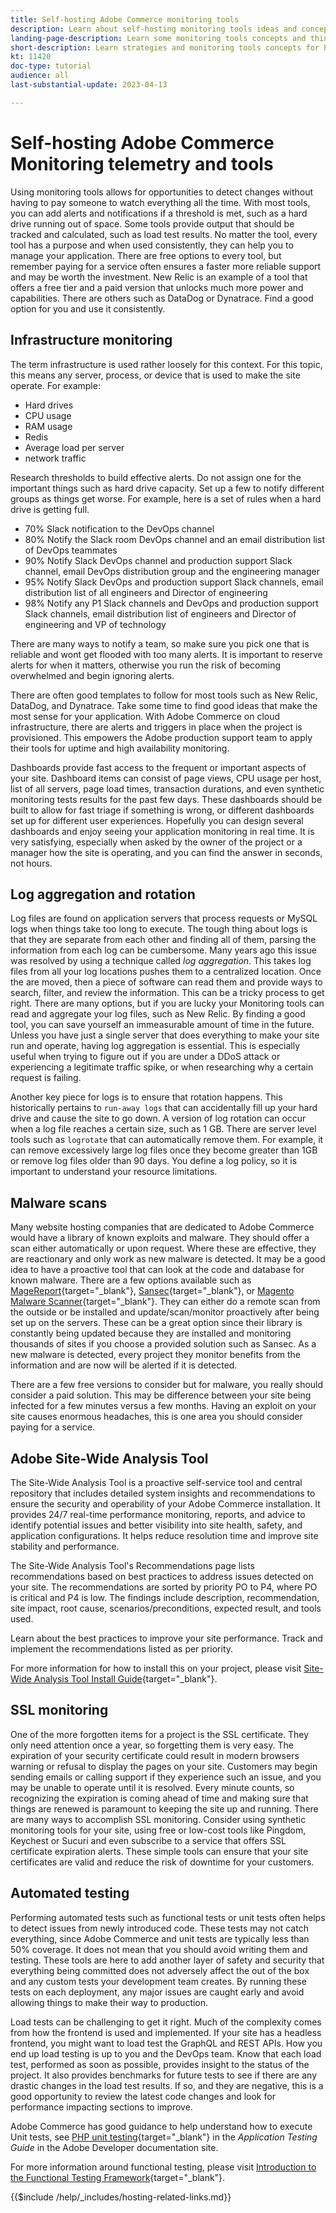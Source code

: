 ```yaml
---
title: Self-hosting Adobe Commerce monitoring tools
description: Learn about self-hosting monitoring tools ideas and concepts and best practices to consider.
landing-page-description: Learn some monitoring tools concepts and things to consider when hosting Adobe Commerce on your own.
short-description: Learn strategies and monitoring tools concepts for hosting Adobe Commerce yourself.
kt: 11420
doc-type: tutorial
audience: all
last-substantial-update: 2023-04-13

---
```


# Self-hosting Adobe Commerce Monitoring telemetry and tools

Using monitoring tools allows for opportunities to detect changes without having to pay someone to watch everything all the time. With most tools, you can add alerts and notifications if a threshold is met, such as a hard drive running out of space. Some tools provide output that should be tracked and calculated, such as load test results. No matter the tool, every tool has a purpose and when used consistently, they can help you to manage your application. There are free options to every tool, but remember paying for a service often ensures a faster more reliable support and may be worth the investment. New Relic is an example of a tool that offers a free tier and a paid version that unlocks much more power and capabilities. There are others such as DataDog or Dynatrace. Find a good option for you and use it consistently.

## Infrastructure monitoring

The term infrastructure is used rather loosely for this context. For this topic, this means any server, process, or device that is used to make the site operate. For example:

* Hard drives
* CPU usage
* RAM usage
* Redis
* Average load per server
* network traffic

Research thresholds to build effective alerts. Do not assign one for the important things such as hard drive capacity. Set up a few to notify different groups as things get worse. For example, here is a set of rules when a hard drive is getting full.

* 70% Slack notification to the DevOps channel
* 80% Notify the Slack room DevOps channel and an email distribution list of DevOps teammates
* 90% Notify Slack DevOps channel and production support Slack channel, email DevOps distribution group and the engineering manager
* 95% Notify Slack DevOps and production support Slack channels, email distribution list of all engineers and Director of engineering
* 98% Notify any P1 Slack channels and DevOps and production support Slack channels, email distribution list of engineers and Director of engineering and VP of technology

There are many ways to notify a team, so make sure you pick one that is reliable and wont get flooded with too many alerts. It is important to reserve alerts for when it matters, otherwise you run the risk of becoming overwhelmed and begin ignoring alerts.

There are often good templates to follow for most tools such as New Relic, DataDog, and Dynatrace. Take some time to find good ideas that make the most sense for your application. With Adobe Commerce on cloud infrastructure, there are alerts and triggers in place when the project is provisioned. This empowers the Adobe production support team to apply their tools for uptime and high availability monitoring.

Dashboards provide fast access to the frequent or important aspects of your site. Dashboard items can consist of page views, CPU usage per host, list of all servers, page load times, transaction durations, and even synthetic monitoring tests results for the past few days. These dashboards should be built to allow for fast triage if something is wrong, or different dashboards set up for different user experiences. Hopefully you can design several dashboards and enjoy seeing your application monitoring in real time. It is very satisfying, especially when asked by the owner of the project or a manager how the site is operating, and you can find the answer in seconds, not hours.

## Log aggregation and rotation

Log files are found on application servers that process requests or MySQL logs when things take too long to execute. The tough thing about logs is that they are separate from each other and finding all of them, parsing the information from each log can be cumbersome. Many years ago this issue was resolved by using a technique called _log aggregation_. This takes log files from all your log locations pushes them to a centralized location. Once the are moved, then a piece of software can read them and provide ways to search, filter, and review the information. This can be a tricky process to get right. There are many options, but if you are lucky your Monitoring tools can read and aggregate your log files, such as New Relic. By finding a good tool, you can save yourself an immeasurable amount of time in the future. Unless you have just a single server that does everything to make your site run and operate, having log aggregation is essential. This is especially useful when trying to figure out if you are under a DDoS attack or experiencing a legitimate traffic spike, or when researching why a certain request is failing. 

Another key piece for logs is to ensure that rotation happens. This historically pertains to `run-away logs` that can accidentally fill up your hard drive and cause the site to go down. A version of log rotation can occur when a log file reaches a certain size, such as 1 GB. There are server level tools such as `logrotate` that can automatically remove them. For example, it can remove excessively large log files once they become greater than 1GB or remove log files older than 90 days. You define a log policy, so it is important to understand your resource limitations. 

## Malware scans

Many website hosting companies that are dedicated to Adobe Commerce would have a library of known exploits and malware. They should offer a scan either automatically or upon request. Where these are effective, they are reactionary and only work as new malware is detected. It may be a good idea to have a proactive tool that can look at the code and database for known malware. There are a few options available such as [MageReport](https://www.magereport.com){target="_blank"}, [Sansec](https://sansec.io){target="_blank"}, or [Magento Malware Scanner](https://github.com/gwillem/magento-malware-scanner){target="_blank"}. They can either do a remote scan from the outside or be installed and update/scan/monitor proactively after being set up on the servers. These can be a great option since their library is constantly being updated because they are installed and monitoring thousands of sites if you choose a provided solution such as Sansec. As a new malware is detected, every project they monitor benefits from the information and are now will be alerted if it is detected.

There are a few free versions to consider but for malware, you really should consider a paid solution. This may be difference between your site being infected for a few minutes versus a few months. Having an exploit on your site causes enormous headaches, this is one area you should consider paying for a service.

## Adobe Site-Wide Analysis Tool

The Site-Wide Analysis Tool is a proactive self-service tool and central repository that includes detailed system insights and recommendations to ensure the security and operability of your Adobe Commerce installation. It provides 24/7 real-time performance monitoring, reports, and advice to identify potential issues and better visibility into site health, safety, and application configurations. It helps reduce resolution time and improve site stability and performance.

The Site-Wide Analysis Tool's Recommendations page lists recommendations based on best practices to address issues detected on your site. The recommendations are sorted by priority PO to P4, where PO is critical and P4 is low. The findings include description, recommendation, site impact, root cause, scenarios/preconditions, expected result, and tools used.

Learn about the best practices to improve your site performance. Track and implement the recommendations listed as per priority.

For more information for how to install this on your project, please visit [Site-Wide Analysis Tool Install Guide](https://experienceleague.adobe.com/docs/commerce-operations/tools/site-wide-analysis-tool/installation.html){target="_blank"}.

## SSL monitoring

One of the more forgotten items for a project is the SSL certificate. They only need attention once a year, so forgetting them is very easy. The expiration of your security certificate could result in modern browsers warning or refusal to display the pages on your site. Customers may begin sending emails or calling support if they experience such an issue, and you may be unable to operate until it is resolved. Every minute counts, so recognizing the expiration is coming ahead of time and making sure that things are renewed is paramount to keeping the site up and running. There are many ways to accomplish SSL monitoring. Consider using synthetic monitoring tools for your site, using free or low-cost tools like Pingdom, Keychest or Sucuri and even subscribe to a service that offers SSL certificate expiration alerts. These simple tools can ensure that your site certificates are valid and reduce the risk of downtime for your customers.

## Automated testing

Performing automated tests such as functional tests or unit tests often helps to detect issues from newly introduced code. These tests may not catch everything, since Adobe Commerce and unit tests are typically less than 50% coverage. It does not mean that you should avoid writing them and testing. These tools are here to add another layer of safety and security that everything being committed does not adversely affect the out of the box and any custom tests your development team creates. By running these tests on each deployment, any major issues are caught early and avoid allowing things to make their way to production. 

Load tests can be challenging to get it right. Much of the complexity comes from how the frontend is used and implemented. If your site has a headless frontend, you might want to load test the GraphQL and REST APIs. How you end up load testing is up to you and the DevOps team. Know that each load test, performed as soon as possible, provides insight to the status of the project. It also provides benchmarks for future tests to see if there are any drastic changes in the load test results. If so, and they are negative, this is a good opportunity to review the latest code changes and look for performance impacting sections to improve.

Adobe Commerce has good guidance to help understand how to execute Unit tests, see [PHP unit testing](https://developer.adobe.com/commerce/testing/guide/unit/){target="_blank"} in the _Application Testing Guide_ in the Adobe Developer documentation site.

For more information around functional testing, please visit [Introduction to the Functional Testing Framework](https://developer.adobe.com/commerce/testing/functional-testing-framework/){target="_blank"}.


{{$include /help/_includes/hosting-related-links.md}}
